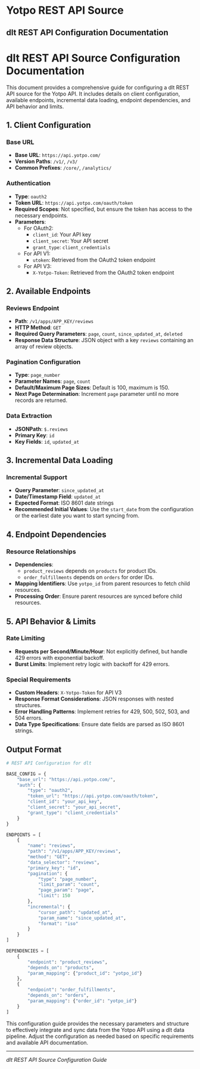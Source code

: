 # Yotpo REST API Source

## dlt REST API Configuration Documentation

# dlt REST API Source Configuration Documentation

This document provides a comprehensive guide for configuring a dlt REST API source for the Yotpo API. It includes details on client configuration, available endpoints, incremental data loading, endpoint dependencies, and API behavior and limits.

## 1. Client Configuration

### Base URL
- **Base URL**: `https://api.yotpo.com/`
- **Version Paths**: `/v1/`, `/v3/`
- **Common Prefixes**: `/core/`, `/analytics/`

### Authentication
- **Type**: `oauth2`
- **Token URL**: `https://api.yotpo.com/oauth/token`
- **Required Scopes**: Not specified, but ensure the token has access to the necessary endpoints.
- **Parameters**:
  - For OAuth2:
    - `client_id`: Your API key
    - `client_secret`: Your API secret
    - `grant_type`: `client_credentials`
  - For API V1:
    - `utoken`: Retrieved from the OAuth2 token endpoint
  - For API V3:
    - `X-Yotpo-Token`: Retrieved from the OAuth2 token endpoint

## 2. Available Endpoints

### Reviews Endpoint
- **Path**: `/v1/apps/APP_KEY/reviews`
- **HTTP Method**: `GET`
- **Required Query Parameters**: `page`, `count`, `since_updated_at`, `deleted`
- **Response Data Structure**: JSON object with a key `reviews` containing an array of review objects.

### Pagination Configuration
- **Type**: `page_number`
- **Parameter Names**: `page`, `count`
- **Default/Maximum Page Sizes**: Default is 100, maximum is 150.
- **Next Page Determination**: Increment `page` parameter until no more records are returned.

### Data Extraction
- **JSONPath**: `$.reviews`
- **Primary Key**: `id`
- **Key Fields**: `id`, `updated_at`

## 3. Incremental Data Loading

### Incremental Support
- **Query Parameter**: `since_updated_at`
- **Date/Timestamp Field**: `updated_at`
- **Expected Format**: ISO 8601 date strings
- **Recommended Initial Values**: Use the `start_date` from the configuration or the earliest date you want to start syncing from.

## 4. Endpoint Dependencies

### Resource Relationships
- **Dependencies**: 
  - `product_reviews` depends on `products` for product IDs.
  - `order_fulfillments` depends on `orders` for order IDs.
- **Mapping Identifiers**: Use `yotpo_id` from parent resources to fetch child resources.
- **Processing Order**: Ensure parent resources are synced before child resources.

## 5. API Behavior & Limits

### Rate Limiting
- **Requests per Second/Minute/Hour**: Not explicitly defined, but handle 429 errors with exponential backoff.
- **Burst Limits**: Implement retry logic with backoff for 429 errors.

### Special Requirements
- **Custom Headers**: `X-Yotpo-Token` for API V3
- **Response Format Considerations**: JSON responses with nested structures.
- **Error Handling Patterns**: Implement retries for 429, 500, 502, 503, and 504 errors.
- **Data Type Specifications**: Ensure date fields are parsed as ISO 8601 strings.

## Output Format

```python
# REST API Configuration for dlt

BASE_CONFIG = {
    "base_url": "https://api.yotpo.com/",
    "auth": {
        "type": "oauth2",
        "token_url": "https://api.yotpo.com/oauth/token",
        "client_id": "your_api_key",
        "client_secret": "your_api_secret",
        "grant_type": "client_credentials"
    }
}

ENDPOINTS = [
    {
        "name": "reviews",
        "path": "/v1/apps/APP_KEY/reviews",
        "method": "GET",
        "data_selector": "reviews",
        "primary_key": "id",
        "pagination": {
            "type": "page_number",
            "limit_param": "count",
            "page_param": "page",
            "limit": 150
        },
        "incremental": {
            "cursor_path": "updated_at",
            "param_name": "since_updated_at",
            "format": "iso"
        }
    }
]

DEPENDENCIES = [
    {
        "endpoint": "product_reviews",
        "depends_on": "products",
        "param_mapping": {"product_id": "yotpo_id"}
    },
    {
        "endpoint": "order_fulfillments",
        "depends_on": "orders",
        "param_mapping": {"order_id": "yotpo_id"}
    }
]
```

This configuration guide provides the necessary parameters and structure to effectively integrate and sync data from the Yotpo API using a dlt data pipeline. Adjust the configuration as needed based on specific requirements and available API documentation.

---
*dlt REST API Source Configuration Guide*